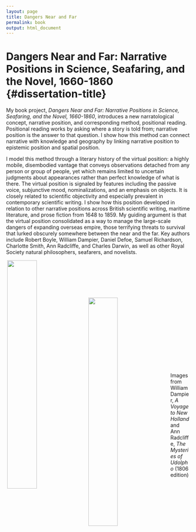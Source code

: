 ```yaml
---
layout: page
title: Dangers Near and Far
permalink: book
output: html_document
---
```


# **Dangers Near and Far: Narrative Positions in Science, Seafaring, and the Novel, 1660-1860** {#dissertation-title}


My book project, *Dangers Near and Far: Narrative Positions in Science, Seafaring, and the Novel, 1660-1860*, introduces a new narratological concept, narrative position, and corresponding method, positional reading. Positional reading works by asking where a story is told from; narrative position is the answer to that question. I show how this method can connect narrative with knowledge and geography by linking narrative position to epistemic position and spatial position. 

I model this method through a literary history of the virtual position: a highly mobile, disembodied vantage that conveys observations detached from any person or group of people, yet which remains limited to uncertain judgments about appearances rather than perfect knowledge of what is there. The virtual position is signaled by features including the passive voice, subjunctive mood, nominalizations, and an emphasis on objects. It is closely related to scientific objectivity and especially prevalent in contemporary scientific writing. I show how this position developed in relation to other narrative positions across British scientific writing, maritime literature, and prose fiction from 1648 to 1859. My guiding argument is that the virtual position consolidated as a way to manage the large-scale dangers of expanding overseas empire, those terrifying threats to survival that lurked obscurely somewhere between the near and the far. Key authors include Robert Boyle, William Dampier, Daniel Defoe, Samuel Richardson, Charlotte Smith, Ann Radcliffe, and Charles Darwin, as well as other Royal Society natural philosophers, seafarers, and novelists.

<img src="https://alexander-j-sherman.github.io/udolpho.jpeg" align="right" width="40%" style="float:left; padding-right:20px"/>

\
\
\
\
\
\
<img src="https://alexander-j-sherman.github.io/dampier.png" align="left" width="40%" style="float:left; padding-right:20px"/> 
\
\
\
\
\
\
\
\
\
\
\
\
Images from William Dampier, *A Voyage to New Holland* and Ann Radcliffe, *The Mysteries of Udolpho* (1806 edition)
